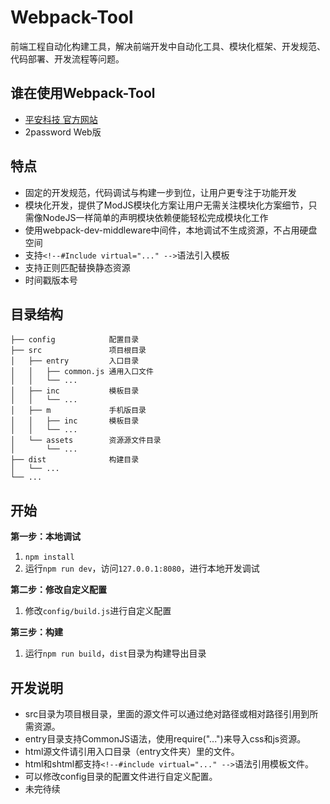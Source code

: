 # Webpack-Tool

前端工程自动化构建工具，解决前端开发中自动化工具、模块化框架、开发规范、代码部署、开发流程等问题。

谁在使用Webpack-Tool
-------

- [平安科技 官方网站](http://tech.pingan.com)  
- 2password Web版

特点
-------
- 固定的开发规范，代码调试与构建一步到位，让用户更专注于功能开发  
- 模块化开发，提供了ModJS模块化方案让用户无需关注模块化方案细节，只需像NodeJS一样简单的声明模块依赖便能轻松完成模块化工作
- 使用webpack-dev-middleware中间件，本地调试不生成资源，不占用硬盘空间
- 支持`<!--#Include virtual="..." -->`语法引入模板  
- 支持正则匹配替换静态资源  
- 时间戳版本号

目录结构
-------
```
├── config            配置目录
├── src               项目根目录
│   ├── entry         入口目录
│   │   ├── common.js 通用入口文件
│   │   └── ...      
│   ├── inc           模板目录
│   │   └── ...
│   ├── m             手机版目录
│   │   ├── inc       模板目录
│   │   └── ...
│   └── assets        资源源文件目录
│       └── ...
├── dist              构建目录
│   └── ...
└── ...
```

开始
-------
**第一步：本地调试**

1. `npm install`  
2. 运行`npm run dev`，访问`127.0.0.1:8080`，进行本地开发调试

**第二步：修改自定义配置**

1. 修改`config/build.js`进行自定义配置

**第三步：构建**

1. 运行`npm run build`，`dist`目录为构建导出目录

开发说明
-------
- src目录为项目根目录，里面的源文件可以通过绝对路径或相对路径引用到所需资源。
- entry目录支持CommonJS语法，使用require("...")来导入css和js资源。
- html源文件请引用入口目录（entry文件夹）里的文件。
- html和shtml都支持`<!--#include virtual="..." -->`语法引用模板文件。
- 可以修改config目录的配置文件进行自定义配置。
- 未完待续
